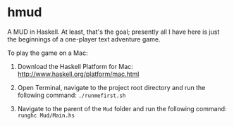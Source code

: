 hmud
====

A MUD in Haskell. At least, that's the goal; presently all I have here is just the beginnings of a one-player text adventure game.

To play the game on a Mac:

1. Download the Haskell Platform for Mac: http://www.haskell.org/platform/mac.html

2. Open Terminal, navigate to the project root directory and run the following command: ````./runmefirst.sh````

3. Navigate to the parent of the ````Mud```` folder and run the following command: ````runghc Mud/Main.hs````
